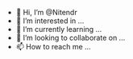 - 👋 Hi, I’m @Nitendr
- 👀 I’m interested in ...
- 🌱 I’m currently learning ...
- 💞️ I’m looking to collaborate on ...
- 📫 How to reach me ...

<!---
Nitendr/Nitendr is a ✨ special ✨ repository because its `README.md` (this file) appears on your GitHub profile.
You can click the Preview link to take a look at your changes.
--->
